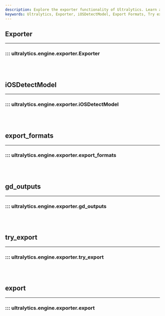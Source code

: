 ```yaml
---
description: Explore the exporter functionality of Ultralytics. Learn about exporting formats, iOSDetectModel, and try exporting with examples.
keywords: Ultralytics, Exporter, iOSDetectModel, Export Formats, Try export
---
```


## Exporter
---
### ::: ultralytics.engine.exporter.Exporter
<br><br>

## iOSDetectModel
---
### ::: ultralytics.engine.exporter.iOSDetectModel
<br><br>

## export_formats
---
### ::: ultralytics.engine.exporter.export_formats
<br><br>

## gd_outputs
---
### ::: ultralytics.engine.exporter.gd_outputs
<br><br>

## try_export
---
### ::: ultralytics.engine.exporter.try_export
<br><br>

## export
---
### ::: ultralytics.engine.exporter.export
<br><br>